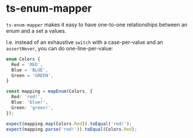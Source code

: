 
ts-enum-mapper
==============

`ts-enum-mapper` makes it easy to have one-to-one relationships between an enum and a set a values.

I.e. instead of an exhaustive `switch` with a case-per-value and an `assertNever`, you can do one-line-per-value:

```typescript
enum Colors {
  Red = 'RED',
  Blue = 'BLUE',
  Green = 'GREEN',
}

const mapping = mapEnum(Colors, {
  Red: 'red!',
  Blue: 'blue!',
  Green: 'green!',
});

expect(mapping.map(Colors.Red)).toEqual('red!');
expect(mapping.parse('red!')).toEqual(Colors.Red);
```




